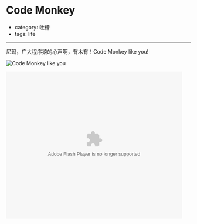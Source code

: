 # Code Monkey
- category: 吐槽
- tags: life

---

尼玛，广大程序猿的心声啊，有木有！Code Monkey like you!

![Code Monkey like you](https://lh6.googleusercontent.com/-gf3Iq0MWxHI/Tlh_6h_jjuI/AAAAAAAAAhY/NdAkOHVvu94/20110827132414.png)

<embed src="http://player.opengg.me/player.php/sid/XMjY2MDQ4ODQ4/v.swf" allowFullScreen="true" quality="high" width="480" height="400" align="middle" allowScriptAccess="always" type="application/x-shockwave-flash"></embed>